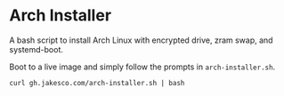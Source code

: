 # Arch Installer

A bash script to install Arch Linux with encrypted drive, zram swap, and systemd-boot.

Boot to a live image and simply follow the prompts in `arch-installer.sh`.

```
curl gh.jakesco.com/arch-installer.sh | bash
```

